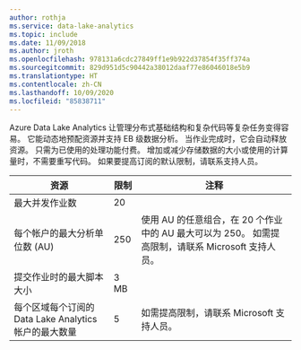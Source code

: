 ```yaml
---
author: rothja
ms.service: data-lake-analytics
ms.topic: include
ms.date: 11/09/2018
ms.author: jroth
ms.openlocfilehash: 978131a6cdc27849ff1e9b922d37854f35ff374a
ms.sourcegitcommit: 829d951d5c90442a38012daaf77e86046018e5b9
ms.translationtype: HT
ms.contentlocale: zh-CN
ms.lasthandoff: 10/09/2020
ms.locfileid: "85838711"
---
```

Azure Data Lake Analytics 让管理分布式基础结构和复杂代码等复杂任务变得容易。 它能动态地预配资源并支持 EB 级数据分析。 当作业完成时，它会自动释放资源。 只需为已使用的处理功能付费。 增加或减少存储数据的大小或使用的计算量时，不需要重写代码。 如果要提高订阅的默认限制，请联系支持人员。

| **资源** | **限制** | **注释** |
| --- | --- | --- |
| 最大并发作业数 |20 | |
| 每个帐户的最大分析单位数 (AU) |250 | 使用 AU 的任意组合，在 20 个作业中的 AU 最大可以为 250。 如需提高限制，请联系 Microsoft 支持人员。 |
| 提交作业时的最大脚本大小 | 3 MB | |
| 每个区域每个订阅的 Data Lake Analytics 帐户的最大数量 | 5 | 如需提高限制，请联系 Microsoft 支持人员。 |
